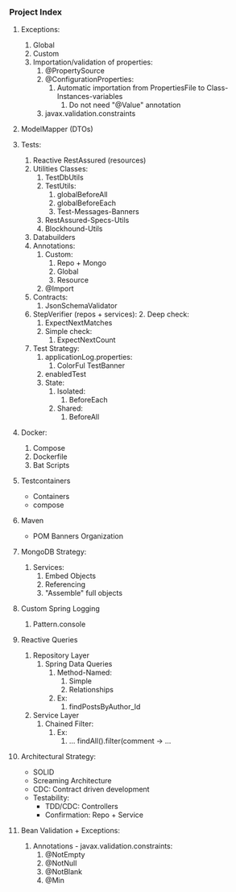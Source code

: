 ### Project Index 

1. Exceptions:
   1. Global
   2. Custom
   3. Importation/validation of properties:
      1. @PropertySource
      2. @ConfigurationProperties:
         1. Automatic importation from PropertiesFile to Class-Instances-variables
            1. Do not need "@Value" annotation
      3. javax.validation.constraints
   

2. ModelMapper (DTOs)
   

3. Tests:
   1. Reactive RestAssured (resources)
   2. Utilities Classes:
      1. TestDbUtils
      2. TestUtils:
         1. globalBeforeAll
         2. globalBeforeEach
         3. Test-Messages-Banners
      3. RestAssured-Specs-Utils
      4. Blockhound-Utils
   3. Databuilders
   4. Annotations:
      1. Custom:
         1. Repo + Mongo
         2. Global
         3. Resource
      2. @Import
   5. Contracts:
      1. JsonSchemaValidator
   6. StepVerifier (repos + services):
      2. Deep check:
         1. ExpectNextMatches
      3. Simple check:
         1. ExpectNextCount
   7. Test Strategy:
      1. applicationLog.properties:
         1. ColorFul TestBanner
      2. enabledTest
      3. State:
         1. Isolated:
            1. BeforeEach
         2. Shared:
            1. BeforeAll
   

4. Docker:
   1. Compose
   2. Dockerfile
   3. Bat Scripts
   

5. Testcontainers
   * Containers
   * compose
   

6. Maven
   * POM Banners Organization


7. MongoDB Strategy:
   1. Services:
      1. Embed Objects 
      2. Referencing
      3. "Assemble" full objects


8. Custom Spring Logging
   1. Pattern.console


8. Reactive Queries
   1. Repository Layer
      1. Spring Data Queries
         1. Method-Named:
            1. Simple
            2. Relationships
         2. Ex:
            1. findPostsByAuthor_Id
   2. Service Layer
      1. Chained Filter:
         1. Ex:
            1. ... findAll().filter(comment -> ...
      

9. Architectural Strategy:
   * SOLID
   * Screaming Architecture
   * CDC: Contract driven development
   * Testability:
      * TDD/CDC: Controllers
      * Confirmation: Repo + Service


10. Bean Validation + Exceptions:
    1. Annotations - javax.validation.constraints:
       1. @NotEmpty
       2. @NotNull
       3. @NotBlank
       4. @Min